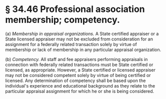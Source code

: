 # § 34.46   Professional association membership; competency.

(a) *Membership in appraisal organizations.* A State certified appraiser or a State licensed appraiser may not be excluded from consideration for an assignment for a federally related transaction solely by virtue of membership or lack of membership in any particular appraisal organization. 


(b) *Competency.* All staff and fee appraisers performing appraisals in connection with federally related transactions must be State certified or licensed, as appropriate. However, a State certified or licensed appraiser may not be considered competent solely by virtue of being certified or licensed. Any determination of competency shall be based upon the individual's experience and educational background as they relate to the particular appraisal assignment for which he or she is being considered. 





